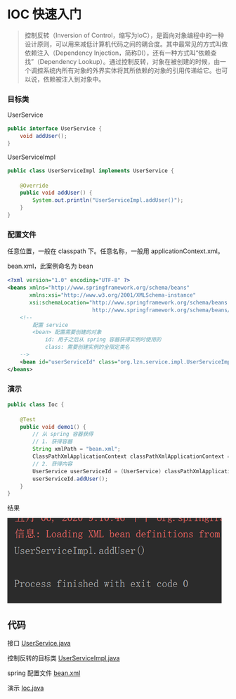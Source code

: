 # IOC 快速入门

> 控制反转（Inversion of Control，缩写为IoC），是面向对象编程中的一种设计原则，可以用来减低计算机代码之间的耦合度。其中最常见的方式叫做依赖注入（Dependency Injection，简称DI），还有一种方式叫“依赖查找”（Dependency Lookup）。通过控制反转，对象在被创建的时候，由一个调控系统内所有对象的外界实体将其所依赖的对象的引用传递给它。也可以说，依赖被注入到对象中。

### 目标类

UserService

```java
public interface UserService {
    void addUser();
}
```

UserServiceImpl

```java
public class UserServiceImpl implements UserService {

    @Override
    public void addUser() {
        System.out.println("UserServiceImpl.addUser()");
    }
}
```

### 配置文件

任意位置，一般在 classpath 下。任意名称，一般用 applicationContext.xml。

bean.xml，此案例命名为 bean

```xml
<?xml version="1.0" encoding="UTF-8" ?>
<beans xmlns="http://www.springframework.org/schema/beans"
       xmlns:xsi="http://www.w3.org/2001/XMLSchema-instance"
       xsi:schemaLocation="http://www.springframework.org/schema/beans
                           http://www.springframework.org/schema/beans/spring-beans.xsd">
    <!--
        配置 service
        <bean> 配置需要创建的对象
            id: 用于之后从 spring 容器获得实例时使用的
            class: 需要创建实例的全限定类名
    -->
    <bean id="userServiceId" class="org.lzn.service.impl.UserServiceImpl"/>
</beans>
```

### 演示

```java
public class Ioc {

    @Test
    public void demo1() {
        // 从 spring 容器获得
        // 1. 获得容器
        String xmlPath = "bean.xml";
        ClassPathXmlApplicationContext classPathXmlApplicationContext = new ClassPathXmlApplicationContext(xmlPath);
        // 2. 获得内容
        UserService userServiceId = (UserService) classPathXmlApplicationContext.getBean("userServiceId");
        userServiceId.addUser();
    }
}
```

结果

![console](../images/ioc-quick-start/console.png)

## 代码

接口 [UserService.java](src/main/java/org/lzn/service/UserService.java)

控制反转的目标类 [UserServiceImpl.java](src/main/java/org/lzn/service/impl/UserServiceImpl.java)

spring 配置文件 [bean.xml](src/main/resources/bean.xml)

演示 [Ioc.java](src/main/java/org/lzn/Ioc.java)